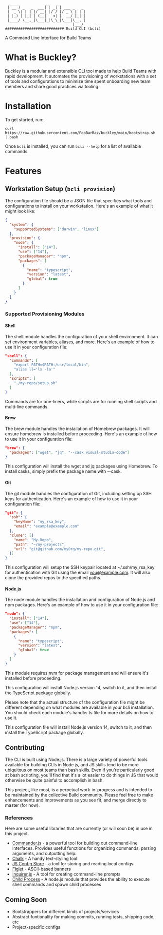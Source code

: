 ```
  ____             _    _
 | __ ) _   _  ___| | _| | ___ _   _
 |  _ \| | | |/ __| |/ / |/ _ \ | | |
 | |_) | |_| | (__|   <| |  __/ |_| |
 |____/ \__,_|\___|_|\_\_|\___|\__, |
                               |___/
########################### Build CLI (bcli)
```

A Command Line Interface for Build Teams

# What is Buckley?

Buckley is a modular and extensible CLI tool made to help Build Teams with rapid development.
It automates the provisioning of workstations with a set of tools and configurations to minimize time spent onboarding new team members and share good practices via tooling.

# Installation

To get started, run:

`curl https://raw.githubusercontent.com/FooBarRaz/buckley/main/bootstrap.sh | bash`

Once `bcli` is installed, you can run `bcli --help` for a list of available commands.

# Features

## Workstation Setup (`bcli provision`)

The configuration file should be a JSON file that specifies what tools and configurations to install on your workstation. Here's an example of what it might look like:

```json
{
  "system": {
    "supportedSystems": ["darwin", "linux"]
  },
  "provision": {
    "node": {
      "install": ["14"],
      "use": ["14"],
      "packageManager": "npm",
      "packages": [
        {
          "name": "typescript",
          "version": "latest",
          "global": true
        }
      ]
    }
  }
}
```

### Supported Provisioning Modules

#### Shell

The shell module handles the configuration of your shell environment. It can set environment variables, aliases, and more. Here's an example of how to use it in your configuration file:

```json
"shell": {
  "commands": [
    "export PATH=$PATH:/usr/local/bin",
    "alias ll='ls -la'"
  ],
  "scripts": [
    "./my-repo/setup.sh"
  ]
}
```

Commands are for one-liners, while scripts are for running shell scripts and multi-line commands.

#### Brew

The brew module handles the installation of Homebrew packages. It will ensure homebrew is installed before proceeding. Here's an example of how to use it in your configuration file:

```json
"brew": {
  "packages": ["wget", "jq", "--cask visual-studio-code"]
}
```

This configuration will install the wget and jq packages using Homebrew. To install casks, simply prefix the package name with --cask.

#### Git

The git module handles the configuration of Git, including setting up SSH keys for authentication. Here's an example of how to use it in your configuration file:

```json
"git": {
  "ssh": {
    "keyName": "my_rsa_key",
    "email": "example@example.com"
  },
  "clone": [{
    "name": "My-Repo",
    "path": "~/my-projects",
    "url": "git@github.com/myOrg/my-repo.git",
  }]
}
```

This configuration will setup the SSH keypair located at ~/.ssh/my_rsa_key for authentication with Git using the email you@example.com.
It will also clone the provided repos to the specified paths.

#### Node.js

The node module handles the installation and configuration of Node.js and npm packages. Here's an example of how to use it in your configuration file:
```json
"node": {
  "install": ["14"],
  "use": ["14"],
  "packageManager": "npm",
  "packages": [
    {
      "name": "typescript",
      "version": "latest",
      "global": true
    }
  ]
}
```

This module requires nvm for package management and will ensure it's installed before proceeding.

This configuration will install Node.js version 14, switch to it, and then install the TypeScript package globally.

Please note that the actual structure of the configuration file might be different depending on what modules are available in your bcli installation. You should check each module's handler.ts file for more details on how to use it.

This configuration file will install Node.js version 14, switch to it, and then install the TypeScript package globally.

## Contributing

The CLI is built using Node.js. There is a large variety of powerful tools available for building CLIs in Node.js, and JS skills tend to be more ubiquitous on most teams than bash skills. Even if you're particularly good at bash scripting, you'll find that it's a lot easier to do things in JS that would otherwise be quite painful to accomplish in bash.

This project, like most, is a perpetual work-in-progress and is intended to be maintained by the collective Build community.
Please feel free to make enhancements and improvements as you see fit, and merge directly to master (for now).

### References

Here are some useful libraries that are currently (or will soon be) in use in this project.

- [Commander.js](https://github.com/tj/commander.js/) - a powerful tool for building out command-line interfaces. Provides useful functions for organizing commands, parsing arguments, and outputting help.
- [Chalk](https://github.com/chalk/chalk) - A handy text-styling tool
- [JS Config Store](https://github.com/andrewhayward/js-config-store) - a tool for storing and reading local configs
- [Figlet](https://www.npmjs.com/package/figlet) - ASCII-based banners
- [Inquirer.js](https://github.com/SBoudrias/Inquirer.js) - A tool for creating command-line prompts
- [Child Process](https://nodejs.org/api/child_process.html) - A node.js module that provides the ability to execute shell commands and spawn child processes

## Coming Soon

- Bootstrappers for different kinds of projects/services
- Abstract funtionality for making commits, running tests, shipping code, etc
- Project-specific configs
